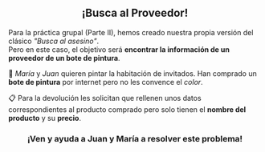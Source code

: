 ## <center>¡Busca al Proveedor!</center>

Para la práctica grupal (Parte II), hemos creado nuestra propia versión del clásico *"Busca al asesino"*.  
Pero en este caso, el objetivo será **encontrar la información de un proveedor de un bote de pintura**.

👫 *María* y *Juan* quieren pintar la habitación de invitados. Han comprado un **bote de pintura** por internet pero no les convence el *color*.

📋 Para la devolución les solicitan que rellenen unos datos correspondientes al producto comprado pero solo tienen el **nombre del producto** y su **precio**.

### <center> ¡Ven y ayuda a Juan y María a resolver este problema!</center>
